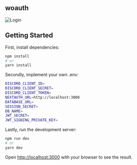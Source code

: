 ## woauth
![Login](https://i.imgur.com/W9jExWN.png)


## Getting Started

First, install dependencies:

```bash
npm install
# or
yarn install
```

Secondly, implement your own .env:

```bash
DISCORD_CLIENT_ID=
DISCORD_CLIENT_SECRET=
DISCORD_CLIENT_TOKEN=
NEXTAUTH_URL=http://localhost:3000
DATABASE_URL=
SESSION_SECRET=
DB_NAME=
JWT_SECRET=
JWT_SIGNING_PRIVATE_KEY=
```

Lastly, run the development server:

```bash
npm run dev
# or
yarn dev
```

Open [http://localhost:3000](http://localhost:3000) with your browser to see the result.

